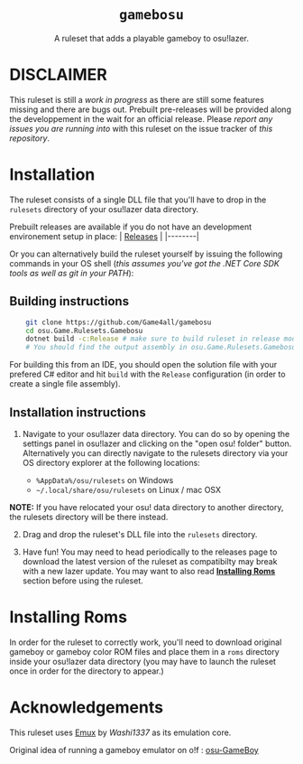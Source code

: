 <div align="center">
<h1><code>gamebosu</code></h1>
A ruleset that adds a playable gameboy to osu!lazer.
<br/>
</div>

# **DISCLAIMER**
This ruleset is still a _work in progress_ as there are still some features missing and there are bugs out. Prebuilt pre-releases will be provided along the developpement in the wait for an official release. Please _report any issues you are running into_ with this ruleset on the issue tracker of _this repository_.

# Installation 

The ruleset consists of a single DLL file that you'll have to drop in the `rulesets` directory of your osu!lazer data directory.

Prebuilt releases are available if you do not have an development environement setup in place:
| [Releases](https://github.com/Game4all/gamebosu/releases) |
|--------|

Or you can alternatively build the ruleset yourself by issuing the following commands in your OS shell (_this assumes you've got the .NET Core SDK tools as well as git in your PATH_):

## Building instructions

```bash
    git clone https://github.com/Game4all/gamebosu
    cd osu.Game.Rulesets.Gamebosu
    dotnet build -c:Release # make sure to build ruleset in release mode to create a single file assembly
    # You should find the output assembly in osu.Game.Rulesets.Gamebosu/bin/Release/osu.Game.Rulesets.Gamebosu.Packed.dll   
```

For building this from an IDE, you should open the solution file with your prefered C# editor and hit `build` with the `Release` configuration (in order to create a single file assembly).

## Installation instructions

1. Navigate to your osu!lazer data directory. You can do so by opening the settings panel in osu!lazer and clicking on the "open osu! folder" button. Alternatively you can directly navigate to the rulesets directory via your OS directory explorer at the following locations:

   * `%AppData%/osu/rulesets` on Windows
   * `~/.local/share/osu/rulesets` on Linux / mac OSX

**NOTE:** If you have relocated your osu! data directory to another directory, the rulesets directory will be there instead.

2. Drag and drop the ruleset's DLL file into the `rulesets` directory.

3. Have fun! You may need to head periodically to the releases page to download the latest version of the ruleset as compatibilty may break with a new lazer update. You may want to also read [**Installing Roms**](#Installing-Roms) section before using the ruleset.

# Installing Roms

In order for the ruleset to correctly work, you'll need to download original gameboy or gameboy color ROM files and place them in a `roms` directory inside your osu!lazer data directory (you may have to launch the ruleset once in order for the directory to appear.)

# Acknowledgements

This ruleset uses [Emux](https://github.com/Washi1337/Emux) by _Washi1337_ as its emulation core.

Original idea of running a gameboy emulator on o!f : [osu-GameBoy](https://github.com/osu-Karaoke/osu-GameBoy)